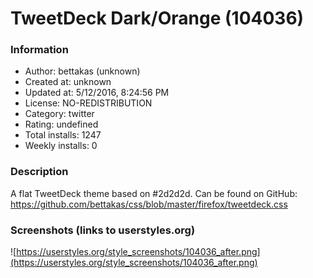 # TweetDeck Dark/Orange (104036)

### Information
- Author: bettakas (unknown)
- Created at: unknown
- Updated at: 5/12/2016, 8:24:56 PM
- License: NO-REDISTRIBUTION
- Category: twitter
- Rating: undefined
- Total installs: 1247
- Weekly installs: 0


### Description
A flat TweetDeck theme based on #2d2d2d. Can be found on GitHub: https://github.com/bettakas/css/blob/master/firefox/tweetdeck.css


### Screenshots (links to userstyles.org)
![https://userstyles.org/style_screenshots/104036_after.png](https://userstyles.org/style_screenshots/104036_after.png)


